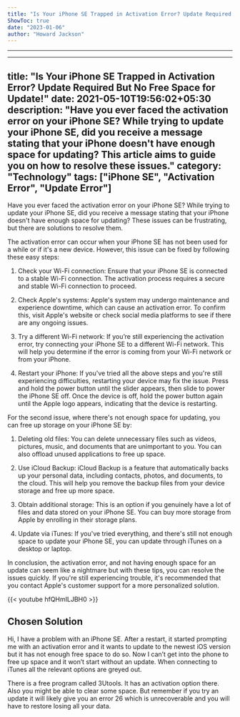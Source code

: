 ```yaml
---
title: "Is Your iPhone SE Trapped in Activation Error? Update Required But No Free Space for Update!"
ShowToc: true 
date: "2023-01-06"
author: "Howard Jackson"
---
```

*****
---
title: "Is Your iPhone SE Trapped in Activation Error? Update Required But No Free Space for Update!"
date: 2021-05-10T19:56:02+05:30
description: "Have you ever faced the activation error on your iPhone SE? While trying to update your iPhone SE, did you receive a message stating that your iPhone doesn't have enough space for updating? This article aims to guide you on how to resolve these issues."
category: "Technology"
tags: ["iPhone SE", "Activation Error", "Update Error"]
---

Have you ever faced the activation error on your iPhone SE? While trying to update your iPhone SE, did you receive a message stating that your iPhone doesn't have enough space for updating? These issues can be frustrating, but there are solutions to resolve them.

The activation error can occur when your iPhone SE has not been used for a while or if it's a new device. However, this issue can be fixed by following these easy steps:

1. Check your Wi-Fi connection: Ensure that your iPhone SE is connected to a stable Wi-Fi connection. The activation process requires a secure and stable Wi-Fi connection to proceed.

2. Check Apple's systems: Apple's system may undergo maintenance and experience downtime, which can cause an activation error. To confirm this, visit Apple's website or check social media platforms to see if there are any ongoing issues.

3. Try a different Wi-Fi network: If you’re still experiencing the activation error, try connecting your iPhone SE to a different Wi-Fi network. This will help you determine if the error is coming from your Wi-Fi network or from your iPhone.

4. Restart your iPhone: If you've tried all the above steps and you're still experiencing difficulties, restarting your device may fix the issue. Press and hold the power button until the slider appears, then slide to power the iPhone SE off. Once the device is off, hold the power button again until the Apple logo appears, indicating that the device is restarting.

For the second issue, where there's not enough space for updating, you can free up storage on your iPhone SE by:

1. Deleting old files: You can delete unnecessary files such as videos, pictures, music, and documents that are unimportant to you. You can also offload unused applications to free up space.

2. Use iCloud Backup: iCloud Backup is a feature that automatically backs up your personal data, including contacts, photos, and documents, to the cloud. This will help you remove the backup files from your device storage and free up more space.

3. Obtain additional storage: This is an option if you genuinely have a lot of files and data stored on your iPhone SE. You can buy more storage from Apple by enrolling in their storage plans.

4. Update via iTunes: If you've tried everything, and there's still not enough space to update your iPhone SE, you can update through iTunes on a desktop or laptop.

In conclusion, the activation error, and not having enough space for an update can seem like a nightmare but with these tips, you can resolve the issues quickly. If you're still experiencing trouble, it's recommended that you contact Apple's customer support for a more personalized solution.

{{< youtube hfQHmILJBH0 >}} 



## Chosen Solution
 Hi,
I have a problem with an iPhone SE. After a restart,  it started prompting me with an activation error and it wants to update to the newest iOS version but it has not enough free space to do so.
Now I can’t get into the phone to free up space and it won’t start without an update.  When connecting to iTunes all the relevant options are greyed out.

 There is a free program called 3Utools. It has an activation option there. Also you might be able to clear some space. But remember if you try an update it will likely give you an error 26 which is unrecoverable and you will have to restore losing all your data.




